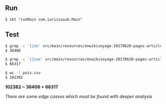 ## Run 
```
$ sbt "runMain com.iuriisusuk.Main"
```

## Test
```sh
$ grep -c '{{do' src/main/resources/enwikivoyage-20170620-pages-articles.xml
$ 36406

$ grep -c '{{see' src/main/resources/enwikivoyage-20170620-pages-articles.xml
$ 66317

$ wc -l pois.csv
$ 102382

```

**102382 ~ 36406 + 66317**

_There are some edge casses which must be found with deeper analysis_
